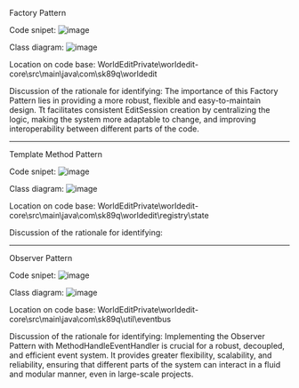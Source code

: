 Factory Pattern

Code snipet: ![image](https://github.com/user-attachments/assets/d2bf6cdf-2ef1-4a03-ba78-db4e35c0baa5)

Class diagram: ![image](https://github.com/user-attachments/assets/7869ac8f-147f-4e9b-a805-f3dfc9832f97)

Location on code base: WorldEditPrivate\worldedit-core\src\main\java\com\sk89q\worldedit

Discussion of the rationale for identifying: The importance of this Factory Pattern lies in providing a more robust, flexible and easy-to-maintain design. Tt facilitates consistent EditSession creation by centralizing the logic, making the system more adaptable to change, and improving interoperability between different parts of the code.

----------------------------------------------------------------------------------------------------------

Template Method Pattern

Code snipet: ![image](https://github.com/user-attachments/assets/16df7857-7bf8-457d-9dd1-6ab170db7af9)

Class diagram: ![image](https://github.com/user-attachments/assets/6dbab472-6290-456d-95d7-6dcb665df522)

Location on code base: WorldEditPrivate\worldedit-core\src\main\java\com\sk89q\worldedit\registry\state

Discussion of the rationale for identifying: 

-----------------------------------------------------------------------------------------------------------

Observer Pattern

Code snipet: ![image](https://github.com/user-attachments/assets/7c37ec0c-c10d-4af8-a1f0-97163db4344b)

Class diagram: ![image](https://github.com/user-attachments/assets/3db08467-9f5d-48c0-bbb5-5ea98c7d0280)

Location on code base: WorldEditPrivate\worldedit-core\src\main\java\com\sk89q\util\eventbus

Discussion of the rationale for identifying: Implementing the Observer Pattern with MethodHandleEventHandler is crucial for a robust, decoupled, and efficient event system. It provides greater flexibility, scalability, and reliability, ensuring that different parts of the system can interact in a fluid and modular manner, even in large-scale projects.
